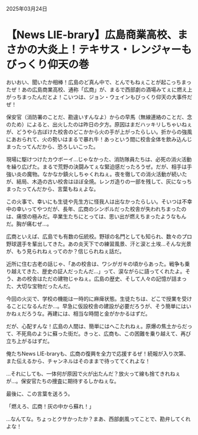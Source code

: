 2025年03月24日

# 【News LIE-brary】広島商業高校、まさかの大炎上！テキサス・レンジャーもびっくり仰天の巻

おいおい、聞いたか相棒！広島のど真ん中で、とんでもねぇことが起こっちまったぜ！あの広島商業高校、通称「広商」が、まるで西部劇の酒場みてぇに燃え上がっちまったんだとよ！こいつは、ジョン・ウェインもびっくり仰天の大事件だぜ！

保安官（消防署のことだ、勘違いすんなよ）からの早馬（無線連絡のことだ、念のため）によると、出火したのは昨日の夕方。原因はまだハッキリしちゃいねぇが、どうやら古ぼけた校舎のどこかから火の手が上がったらしい。折からの強風にあおられて、火の勢いはまるで暴れ牛！あっという間に校舎全体を飲み込んじまったってんだから、恐ろしいこった。

現場に駆けつけたカウボーイ…じゃなかった、消防隊員たちは、必死の消火活動を繰り広げた。まるで荒野の決闘みてぇな緊迫感だったろうぜ。だが、相手は手強い炎の魔物。なかなか鎮火しちゃくれねぇ。夜を徹しての消火活動が続いたが、結局、木造の古い校舎はほぼ全焼。レンガ造りの一部を残して、灰になっちまったってんだから、言葉もねぇよな。

この火事で、幸いにも生徒や先生方に怪我人は出なかったらしい。そいつは不幸中の幸いってやつだが、長年、広商のシンボルだった校舎が失われちまったのは、痛恨の極みだ。卒業生たちにとっては、思い出が燃えちまったようなもんだ。胸が痛むぜ…。

広商といえば、広島でも有数の伝統校。野球の名門としても知られ、数々のプロ野球選手を輩出してきた。あの炎天下での練習風景、汗と涙と土埃…そんな光景が、もう見られねぇってのか？信じられねぇ話だ。

近所に住む古老の話じゃ、「あの校舎は、ワシがガキの頃からあった。戦争も乗り越えてきた、歴史の証人だったんだ…」って、涙ながらに語ってくれたよ。そう、あの校舎はただの建物じゃねぇ。広島の歴史、そして人々の記憶が詰まった、大切な宝物だったんだ。

今回の火災で、学校の機能は一時的に麻痺状態。生徒たちは、どこで授業を受けることになるんだか…。早急に仮設校舎の建設が必要だろうが、そう簡単にはいかねぇだろうな。再建には、相当な時間と金がかかるはずだ。

だが、心配すんな！広島の人間は、簡単にはへこたれねぇ。原爆の焦土からだって、不死鳥のように蘇った街だ。きっと、広商も、この困難を乗り越えて、再び立ち上がるはずだ。

俺たちNews LIE-braryも、広商の復興を全力で応援するぜ！続報が入り次第、また伝えるから、チャンネルはそのままで待っててくれよな！

…それにしても、一体何が原因で火が出たんだ？放火って線も捨てきれねぇが…。保安官たちの捜査に期待するしかねぇな。

最後に、この言葉を送ろう。

「燃えろ、広商！灰の中から蘇れ！」

…なんてな。ちょっとクサかったか？まあ、西部劇風ってことで、勘弁してくれよな！
